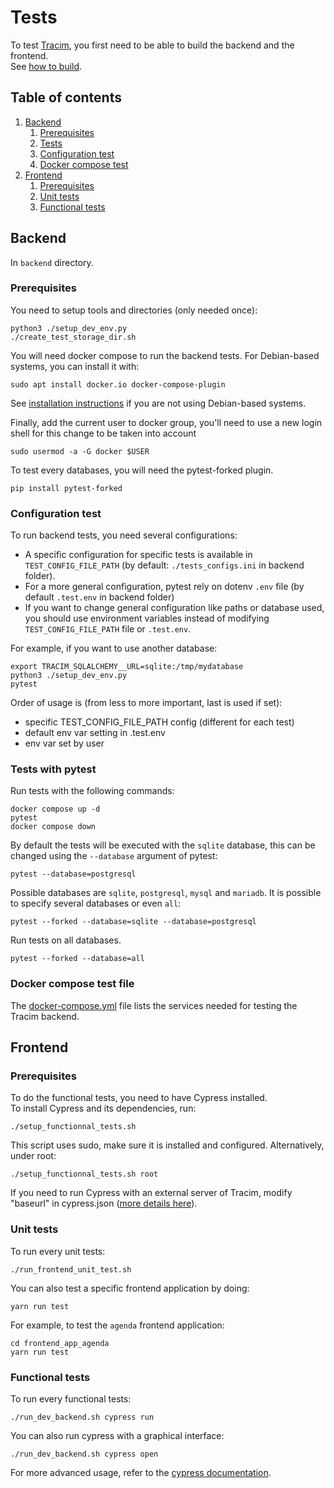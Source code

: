 # Tests

To test [Tracim](https://www.algoo.fr/fr/tracim), you first need to be able to build the backend and the frontend.<br>
See [how to build](./BUILD.md).

## Table of contents

1. [Backend](#backend)
    1. [Prerequisites](#prerequisites)
    2. [Tests](#tests-with-pytest)
    3. [Configuration test](#configuration-test)
    4. [Docker compose test](#docker-compose-test-file)
2. [Frontend](#fronted)
    1. [Prerequisites](#prerequisites-1)
    1. [Unit tests](#unit-tests)
    2. [Functional tests](#functional-tests)

## Backend

In `backend` directory.

### Prerequisites

You need to setup tools and directories (only needed once):

    python3 ./setup_dev_env.py
    ./create_test_storage_dir.sh

You will need docker compose to run the backend tests.
For Debian-based systems, you can install it with:

    sudo apt install docker.io docker-compose-plugin

See [installation instructions](https://docs.docker.com/compose/install/) if you are not using Debian-based systems.

Finally, add the current user to docker group, you'll need to use a new login shell for this change to be taken into account

    sudo usermod -a -G docker $USER

To test every databases, you will need the pytest-forked plugin.

    pip install pytest-forked

### Configuration test

To run backend tests, you need several configurations:
- A specific configuration for specific tests is
available in `TEST_CONFIG_FILE_PATH` (by default: `./tests_configs.ini` in backend folder).
- For a more general configuration, pytest rely on dotenv `.env` file (by default `.test.env` in backend folder)
- If you want to change general configuration like paths or database used, you should use environment variables instead of modifying `TEST_CONFIG_FILE_PATH` file or `.test.env`.

For example, if you want to use another database:

    export TRACIM_SQLALCHEMY__URL=sqlite:/tmp/mydatabase
    python3 ./setup_dev_env.py
    pytest

Order of usage is (from less to more important, last is used if set):
- specific TEST_CONFIG_FILE_PATH config (different for each test)
- default env var setting in .test.env
- env var set by user

### Tests with pytest

Run tests with the following commands:

    docker compose up -d
    pytest
    docker compose down


By default the tests will be executed with the `sqlite` database, this can be changed using the `--database` argument of pytest:

    pytest --database=postgresql

Possible databases are `sqlite`, `postgresql`, `mysql` and `mariadb`.
It is possible to specify several databases or even `all`:

    pytest --forked --database=sqlite --database=postgresql

Run tests on all databases.

    pytest --forked --database=all

### Docker compose test file

The [docker-compose.yml](../backend/docker-compose.yml) file lists the services needed for testing the Tracim backend.
<!-- Default environment variables used by the containers are written in the [.env](../backend/.env) file next to `docker-compose.yml`. -->

## Frontend

### Prerequisites

To do the functional tests, you need to have Cypress installed.<br>
To install Cypress and its dependencies, run:

    ./setup_functionnal_tests.sh

This script uses sudo, make sure it is installed and configured.
Alternatively, under root:

    ./setup_functionnal_tests.sh root

If you need to run Cypress with an external server of Tracim, modify "baseurl" in cypress.json ([more details here](https://docs.cypress.io/guides/references/configuration.html#Options)).


### Unit tests

To run every unit tests:

    ./run_frontend_unit_test.sh

You can also test a specific frontend application by doing:

    yarn run test

For example, to test the `agenda` frontend application:

    cd frontend_app_agenda
    yarn run test

### Functional tests

To run every functional tests:

    ./run_dev_backend.sh cypress run

You can also run cypress with a graphical interface:

    ./run_dev_backend.sh cypress open

For more advanced usage, refer to the [cypress documentation](https://docs.cypress.io/guides/guides/getting-started-guide.html).

